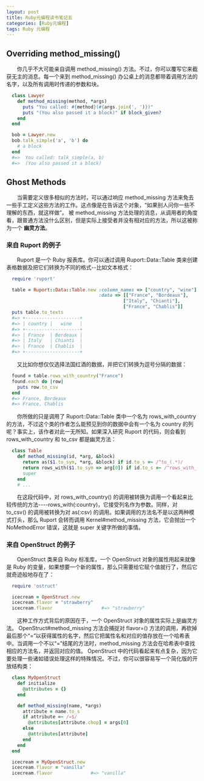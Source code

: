 ```yaml
---
layout: post
title: Ruby元编程读书笔记五
categories: [Ruby元编程]
tags: Ruby 元编程
---
```


## Overriding method_missing()

&emsp;&emsp;你几乎不大可能亲自调用 method_missing() 方法。不过，你可以覆写它来截获无主的消息。每一个来到 method_missing() 办公桌上的消息都带着调用方法的名字，以及所有调用时传递的参数和块。
```ruby
  class Lawyer
    def method_missing(method, *args)
      puts "You called: #{method}(#{args.join(', ')})"
      puts "(You also passed it a block)" if block_given?
    end
  end

  bob = Lawyer.new
  bob.talk_simple('a', 'b') do
    # a block
  end
  #=>  You called: talk_simple(a, b)
  #=>  (You also passed it a block)
```

## Ghost Methods

&emsp;&emsp;当需要定义很多相似的方法时，可以通过响应 method_missing 方法来免去一些手工定义这些方法的工作。这点像是在告诉这个对象，“如果别人问你一些不理解的东西，就这样做”。 被 method_missing 方法处理的消息，从调用者的角度看，跟普通方法没什么区别，但是实际上接受者并没有相对应的方法，所以这被称为一个 **幽灵方法**。

### 来自 Ruport 的例子
&emsp;&emsp;Ruport 是一个 Ruby 报表库。你可以通过调用 Ruport::Data::Table 类来创建表格数据及把它们转换为不同的格式--比如文本格式：
```ruby
  require 'ruport'

  table = Ruport::Data::Table.new :column_names => ["country", "wine"],
                                  :data => [["France", "Bordeaux"],
                                           ["Italy", "Chianti"],
                                           ["France", "Chablis"]]
  puts table.to_texts
  #=> +--------------------+
  #=> | country |   wine   |
  #=> +--------------------+
  #=> | France  | Bordeaux |
  #=> | Italy   | Chianti  |
  #=> | France  | Chablis  |
  #=> +--------------------+
```
&emsp;&emsp;又比如你想仅仅选择法国红酒的数据，并把它们转换为逗号分隔的数据：
```ruby
  found = table.rows_with_country("France")
  found.each do |row|
    puts row.to_csv
  end
  #=> France, Bordeaux
  #=> France, Chablis
```
&emsp;&emsp;你所做的只是调用了 Ruport::Data::Table 类中一个名为 rows_with_country 的方法，不过这个类的作者怎么能预见到你的数据中会有一个名为 country 的列呢？事实上，该作者对此一无所知。如果深入研究 Ruport 的代码，则会看到 rows_with_country 和 to_csv 都是幽灵方法：
```ruby
  class Table
    def method_missing(id, *arg, &block)
      return as($1.to_sym, *arg, &block) if id.to_s =~ /^to_(.*)/
      return rows_with($1.to_sym => arg[0]) if id.to_s =~ /^rows_with_(.*)/
      super
    end
    # ...
```
&emsp;&emsp;在这段代码中，对 rows_with_country() 的调用被转换为调用一个看起来比较传统的方法----rows_with(:country)，它接受列名作为参数。同样，对 to_csv() 的调用被转换为对 as(:csv) 的调用。如果调用的方法名不是以这两种模式打头，那么 Ruport 会转而调用 Kernel#method_missing 方法，它会抛出一个 NoMethodError 错误，这就是 super 关键字所做的事情。

### 来自 OpenStruct 的例子
&emsp;&emsp;OpenStruct 类来自 Ruby 标准库，一个 OpenStruct 对象的属性用起来就像是 Ruby 的变量，如果想要一个新的属性，那么只需要给它赋个值就行了，然后它就奇迹般地存在了：
```ruby
  require 'ostruct'

  icecream = OpenStruct.new
  icecream.flavor = "strawberry"
  icecream.flavor                  #=> "strawberry"
```
&emsp;&emsp;这种工作方式背后的原因在于，一个 OpenStruct 对象的属性实际上是幽灵方法。 OpenStruct#method_missing 方法会捕捉对 flavor=() 方法的调用，再砍掉最后那个“=”以获得属性的名字，然后它把属性名和对应的值存放在一个哈希表中。当调用一个不以“=”结尾的方法时，method_missing 方法会在哈希表中查找相应的方法名，并返回对应的值。 OpenStruct 中的代码看起来有点复杂，因为它要处理一些诸如错误处理这样的特殊情况。不过，你可以很容易写一个简化版的开放结构类：
```ruby
  class MyOpenStruct
    def initialize
      @attributes = {}
    end

    def method_missing(name, *args)
      attribute = name.to_s
      if attribute =~ /=$/
        @attributes[attribute.chop] = args[0]
      else
        @attributes[attribute]
      end
    end
  end

  icecream = MyOpenStruct.new
  icecream.flavor = "vanilla"
  icecream.flavor              #=> "vanilla"
```
